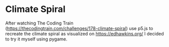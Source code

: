 # Climate Spiral

After watching The Coding Train (https://thecodingtrain.com/challenges/178-climate-spiral) use p5.js to recreate the climate spiral
as visualized on https://edhawkins.org/ I decided to try it myself using pygame.  
